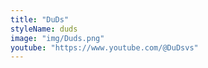 ```yaml
---
title: "DuDs"
styleName: duds
image: "img/Duds.png"
youtube: "https://www.youtube.com/@DuDsvs"
---
```


